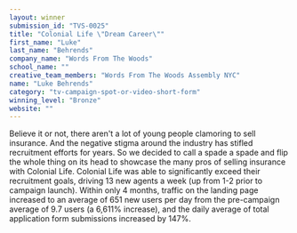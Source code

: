 ```yaml
---
layout: winner
submission_id: "TVS-0025"
title: "Colonial Life \"Dream Career\""
first_name: "Luke"
last_name: "Behrends"
company_name: "Words From The Woods"
school_name: ""
creative_team_members: "Words From The Woods Assembly NYC"
name: "Luke Behrends"
category: "tv-campaign-spot-or-video-short-form"
winning_level: "Bronze"
website: ""
---
```


Believe it or not, there aren't a lot of young people clamoring to sell insurance. And the negative stigma around the industry has stifled recruitment efforts for years. So we decided to call a spade a spade and flip the whole thing on its head to showcase the many pros of selling insurance with Colonial Life. Colonial Life was able to significantly exceed their recruitment goals, driving 13 new agents a week (up from 1-2 prior to campaign launch). Within only 4 months, traffic on the landing page increased to an average of 651 new users per day from the pre-campaign average of 9.7 users (a 6,611% increase), and the daily average of total application form submissions increased by 147%.
